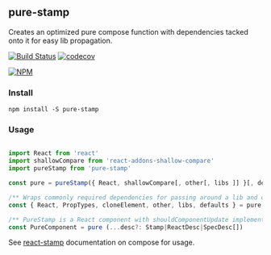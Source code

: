 ## pure-stamp

Creates an optimized pure compose function with dependencies tacked onto it for easy lib propagation.

[![Build Status](https://travis-ci.org/noderaider/pure-stamp.svg?branch=master)](https://travis-ci.org/noderaider/pure-stamp)
[![codecov](https://codecov.io/gh/noderaider/pure-stamp/branch/master/graph/badge.svg)](https://codecov.io/gh/noderaider/pure-stamp)

[![NPM](https://nodei.co/npm/pure-stamp.png?stars=true&downloads=true)](https://nodei.co/npm/pure-stamp/)

### Install

`npm install -S pure-stamp`

### Usage

```jsx

import React from 'react'
import shallowCompare from 'react-addons-shallow-compare'
import pureStamp from 'pure-stamp'

const pure = pureStamp({ React, shallowCompare[, other[, libs ]] }[, defaults = {}])

/** Wraps commonly required dependencies for passing around a lib and optional defaults object for propagating configuration. */
const { React, PropTypes, cloneElement, other, libs, defaults } = pure

/** PureStamp is a React component with shouldComponentUpdate implemented (shallowCompare). */
const PureComponent = pure (...desc?: Stamp|ReactDesc|SpecDesc[])

```


See [react-stamp](https://github.com/stampit-org/react-stamp) documentation on compose for usage.

